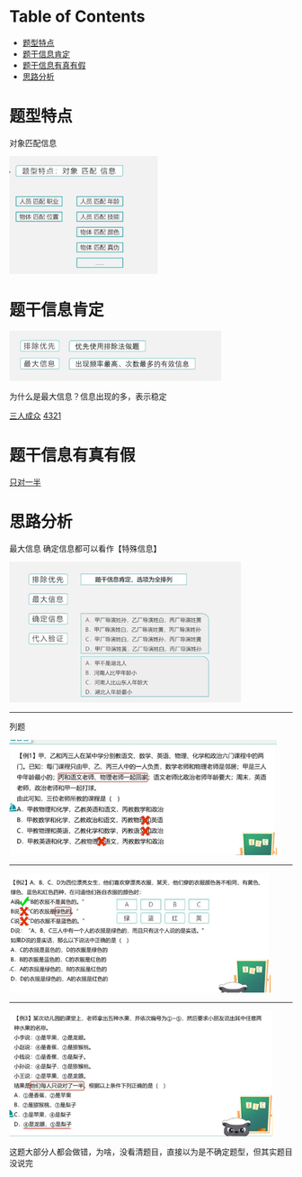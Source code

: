 # Table of Contents

* [题型特点](#题型特点)
* [题干信息肯定](#题干信息肯定)
* [题干信息有真有假](#题干信息有真有假)
* [思路分析](#思路分析)




# 题型特点

对象匹配信息

![image-20240103080749252](.images/image-20240103080749252.png)



# 题干信息肯定

![image-20240103080829650](.images/image-20240103080829650.png)

为什么是最大信息？信息出现的多，表示稳定

[三人成众](./分析推理-三人成众.md)
[4321](分析推理-4321.md)




# 题干信息有真有假

[只对一半](./分析推理-只对一半.md)



# 思路分析

最大信息 确定信息都可以看作【特殊信息】

![image-20240103081438307](.images/image-20240103081438307.png)

----

列题

![image-20240103081451748](.images/image-20240103081451748.png)

-----

![image-20240103081524883](.images/image-20240103081524883.png)

----

![image-20240103081545299](.images/image-20240103081545299.png)

这题大部分人都会做错，为啥，没看清题目，直接以为是不确定题型，但其实题目没说完
